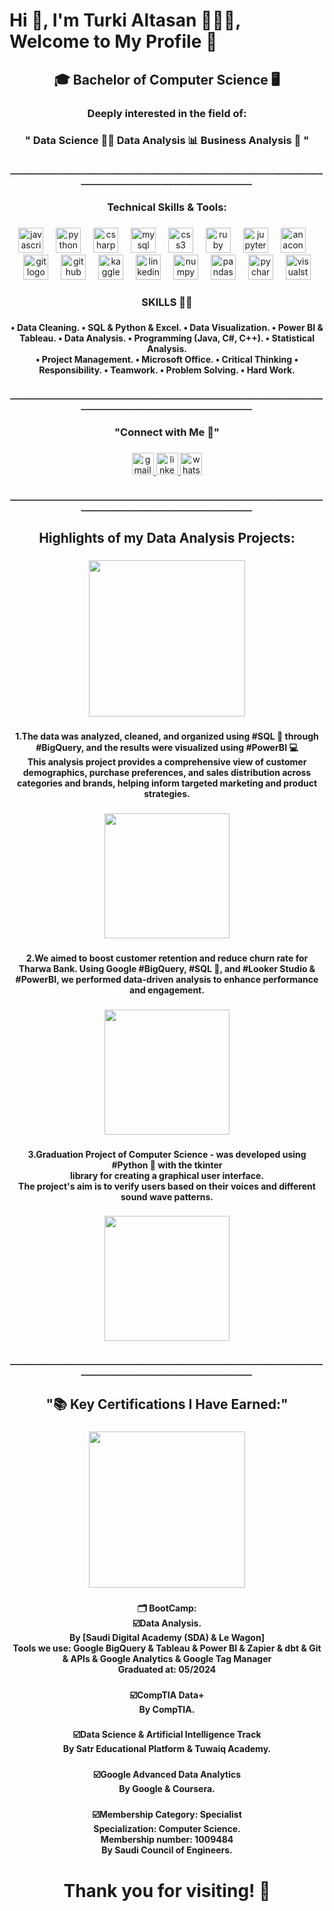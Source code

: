 <h1 align="left">Hi 👋, I'm Turki Altasan 🕵🏻‍♂️, Welcome to My Profile 🤩</h1>

###

<h2 align="center">🎓 Bachelor of Computer Science 🖥️</h2>

###

<h3 align="center">Deeply interested in the field of:</h3>

###

<h3 align="center">" Data Science 🧗🏻   Data Analysis 📊 Business Analysis 🎯 "</h3>

###

<h5 align="center">____________________________________________________________________________________________________________________</h5>

###

<h3 align="center">Technical Skills & Tools:</h3>

###

<div align="center">
  <img src="https://cdn.jsdelivr.net/gh/devicons/devicon/icons/javascript/javascript-original.svg" height="40" alt="javascript logo"  />
  <img width="12" />
  <img src="https://cdn.jsdelivr.net/gh/devicons/devicon/icons/python/python-original.svg" height="40" alt="python logo"  />
  <img width="12" />
  <img src="https://cdn.jsdelivr.net/gh/devicons/devicon/icons/csharp/csharp-original.svg" height="40" alt="csharp logo"  />
  <img width="12" />
  <img src="https://cdn.jsdelivr.net/gh/devicons/devicon/icons/mysql/mysql-original.svg" height="40" alt="mysql logo"  />
  <img width="12" />
  <img src="https://cdn.jsdelivr.net/gh/devicons/devicon/icons/css3/css3-original.svg" height="40" alt="css3 logo"  />
  <img width="12" />
  <img src="https://cdn.jsdelivr.net/gh/devicons/devicon/icons/ruby/ruby-original.svg" height="40" alt="ruby logo"  />
  <img width="12" />
  <img src="https://cdn.jsdelivr.net/gh/devicons/devicon/icons/jupyter/jupyter-original.svg" height="40" alt="jupyter logo"  />
  <img width="12" />
  <img src="https://cdn.jsdelivr.net/gh/devicons/devicon/icons/anaconda/anaconda-original.svg" height="40" alt="anaconda logo"  />
  <img width="12" />
  <img src="https://cdn.jsdelivr.net/gh/devicons/devicon/icons/git/git-original.svg" height="40" alt="git logo"  />
  <img width="12" />
  <img src="https://cdn.jsdelivr.net/gh/devicons/devicon/icons/github/github-original.svg" height="40" alt="github logo"  />
  <img width="12" />
  <img src="https://cdn.jsdelivr.net/gh/devicons/devicon/icons/kaggle/kaggle-original.svg" height="40" alt="kaggle logo"  />
  <img width="12" />
  <img src="https://cdn.jsdelivr.net/gh/devicons/devicon/icons/linkedin/linkedin-original.svg" height="40" alt="linkedin logo"  />
  <img width="12" />
  <img src="https://cdn.jsdelivr.net/gh/devicons/devicon/icons/numpy/numpy-original.svg" height="40" alt="numpy logo"  />
  <img width="12" />
  <img src="https://cdn.jsdelivr.net/gh/devicons/devicon/icons/pandas/pandas-original.svg" height="40" alt="pandas logo"  />
  <img width="12" />
  <img src="https://cdn.jsdelivr.net/gh/devicons/devicon/icons/pycharm/pycharm-original.svg" height="40" alt="pycharm logo"  />
  <img width="12" />
  <img src="https://cdn.jsdelivr.net/gh/devicons/devicon/icons/visualstudio/visualstudio-plain.svg" height="40" alt="visualstudio logo"  />
</div>

###

<h3 align="center">SKILLS 🤹🏼</h3>

###

<h4 align="center">• Data Cleaning. • SQL & Python & Excel. • Data Visualization. • Power BI & Tableau. • Data Analysis. • Programming (Java, C#, C++). • Statistical Analysis. <br>• Project Management. • Microsoft Office. • Critical Thinking • Responsibility. • Teamwork. • Problem Solving. • Hard Work.</h4>

###

<h5 align="center">____________________________________________________________________________________________________________________</h5>

###

<h3 align="center">"Connect with Me 📩"</h3>

###

<div align="center">
  <a href="mailto:altassanturki@gmail.com" target="_blank">
    <img src="https://img.shields.io/static/v1?message=Gmail&logo=gmail&label=&color=D14836&logoColor=white&labelColor=&style=for-the-badge" height="35" alt="gmail logo"  />
  </a>
  <a href="https://www.linkedin.com/in/turki-altasan?lipi=urn%3Ali%3Apage%3Ad_flagship3_profile_view_base_contact_details%3BPdOF5PSnQgCRVpmKcH0BsQ%3D%3D" target="_blank">
    <img src="https://img.shields.io/static/v1?message=LinkedIn&logo=linkedin&label=&color=0077B5&logoColor=white&labelColor=&style=for-the-badge" height="35" alt="linkedin logo"  />
  </a>
  <a href="https://wa.me/966554763478" target="_blank">
    <img src="https://img.shields.io/static/v1?message=Whatsapp&logo=whatsapp&label=&color=25D366&logoColor=white&labelColor=&style=for-the-badge" height="35" alt="whatsapp logo"  />
  </a>
</div>

###

<h5 align="center">____________________________________________________________________________________________________________________</h5>

###

<h2 align="center">Highlights of my Data Analysis Projects:</h2>

###

<div align="center">
  <img height="250" src="https://media1.giphy.com/media/v1.Y2lkPTc5MGI3NjExaGp0Z2RzNGVqeGtkams5OGh0a3l5dTBrdG5kY3RkaDlqbTZqa2hoNiZlcD12MV9pbnRlcm5hbF9naWZfYnlfaWQmY3Q9Zw/3oKIPEqDGUULpEU0aQ/giphy.webp"  />
</div>

###

<h4 align="center">1.The data was analyzed, cleaned, and organized using #SQL 🎯 through #BigQuery, and the results were visualized using #PowerBI 💻<br>This analysis project provides a comprehensive view of customer demographics, purchase preferences, and sales distribution across categories and brands, helping inform targeted marketing and product strategies.</h4>

###

<div align="center">
  <img height="200" src="![My Image](https://github.com/TurkiAltassan/images/blob/main/images/pixelcut-export.png)"  />
</div>

###

<h4 align="center">2.We aimed to boost customer retention and reduce churn rate for Tharwa Bank. Using Google #BigQuery, #SQL 🎯, and #Looker Studio & #PowerBI, we performed data-driven analysis to enhance performance and engagement.</h4>

###

<div align="center">
  <img height="200" src="https://i.imgflip.com/65efzo.gif"  />
</div>

###

<h4 align="center">3.Graduation Project of Computer Science - was developed using #Python 🎯 with the tkinter<br>library for creating a graphical user interface. <br>The project's aim is to verify users based on their voices and different sound wave patterns.</h4>

###

<div align="center">
  <img height="200" src="https://i.imgflip.com/65efzo.gif"  />
</div>

###

<h5 align="center">____________________________________________________________________________________________________________________</h5>

###

<h2 align="center">"📚 Key Certifications I Have Earned:"</h2>

###

<div align="center">
  <img height="250" src="https://media3.giphy.com/media/v1.Y2lkPTc5MGI3NjExYjRzdWhzOXFnMWh6eGR0NHl3MTExa2R6YW9leDE4Nm1oOGRzMW0ydSZlcD12MV9pbnRlcm5hbF9naWZfYnlfaWQmY3Q9Zw/dWesBcTLavkZuG35MI/giphy.webp"  />
</div>

###

<h4 align="center">🗂️ BootCamp:<br>☑️Data Analysis.<br>By [Saudi Digital Academy (SDA) & Le Wagon]<br>Tools we use: Google BigQuery & Tableau & Power BI & Zapier & dbt & Git & APIs & Google Analytics & Google Tag Manager<br>Graduated at: 05/2024</h4>

###

<h4 align="center">☑️CompTIA Data+<br>By CompTIA.</h4>

###

<h4 align="center">☑️Data Science & Artificial Intelligence Track<br>By Satr Educational Platform & Tuwaiq Academy.</h4>

###

<h4 align="center">☑️Google Advanced Data Analytics<br>By Google & Coursera.</h4>

###

<h4 align="center">☑️Membership Category: Specialist<br>Specialization: Computer Science.<br>Membership number: 1009484<br>By Saudi Council of Engineers.</h4>

###

<h1 align="center">Thank you for visiting! 🤍</h1>

###

